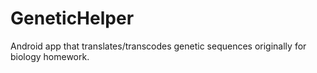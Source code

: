 # GeneticHelper
Android app that translates/transcodes genetic sequences originally for biology homework.
